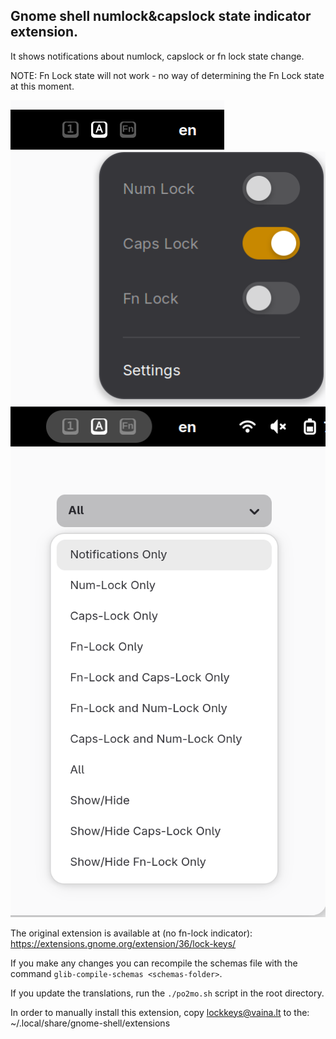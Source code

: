 ## Gnome shell numlock&capslock state indicator extension.

It shows notifications about numlock, capslock or fn lock state change.

NOTE: Fn Lock state will not work - no way of determining the Fn Lock state at this moment.

![Screenshot](indicator-1.png)
![Screenshot](indicator-2.png)
![Screenshot](drop-down-1.png)

The original extension is available at (no fn-lock indicator): https://extensions.gnome.org/extension/36/lock-keys/

If you make any changes you can recompile the schemas file with the command `glib-compile-schemas <schemas-folder>`.

If you update the translations, run the `./po2mo.sh` script in the root directory.

In order to manually install this extension, copy lockkeys@vaina.lt to the:
~/.local/share/gnome-shell/extensions
